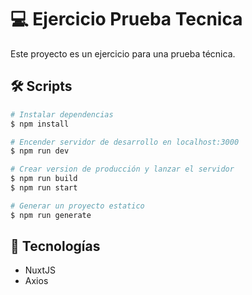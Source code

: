 # 💻 Ejercicio Prueba Tecnica

Este proyecto es un ejercicio para una prueba técnica.

## 🛠 Scripts

```bash
# Instalar dependencias
$ npm install

# Encender servidor de desarrollo en localhost:3000
$ npm run dev

# Crear version de producción y lanzar el servidor
$ npm run build
$ npm run start

# Generar un proyecto estatico
$ npm run generate
```

## 💎 Tecnologías

- NuxtJS
- Axios
